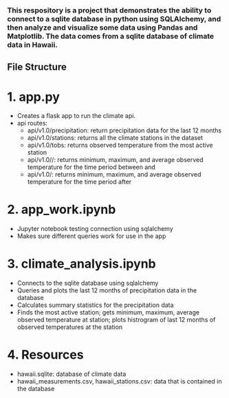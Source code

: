 ### This respository is a project that demonstrates the ability to connect to a sqlite database in python using SQLAlchemy, and then analyze and visualize some data using Pandas and Matplotlib. The data comes from a sqlite database of climate data in Hawaii.

## File Structure
# 1. app.py
 * Creates a flask app to run the climate api.
 * api routes:
    - api/v1.0/precipitation: return precipitation data for the last 12 months
    - api/v1.0/stations: returns all the climate stations in the dataset
    - api/v1.0/tobs: returns observed temperature from the most active station
    - api/v1.0/<start>/<end>: returns minimum, maximum, and average observed temperature for the time period between <start> and <end>
    - api/v1.0/<start>: returns minimum, maximum, and average observed temperature for the time period after <start>
# 2. app_work.ipynb
 * Jupyter notebook testing connection using sqlalchemy
 * Makes sure different queries work for use in the app
# 3. climate_analysis.ipynb
 * Connects to the sqlite database using sqlalchemy
 * Queries and plots the last 12 months of precipitation data in the database
 * Calculates summary statistics for the precipitation data
 * Finds the most active station; gets minimum, maximum, average observed temperature at station; plots histrogram of last 12 months of observed temperatures at the station
# 4. Resources
 * hawaii.sqlite: database of climate data
 * hawaii_measurements.csv, hawaii_stations.csv: data that is contained in the database

